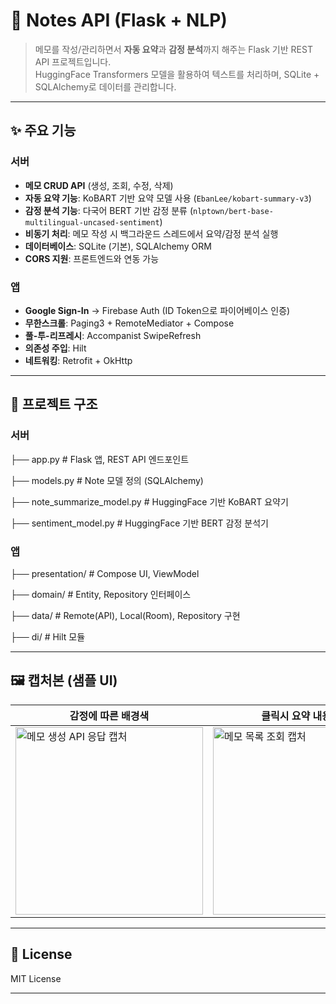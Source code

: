 # 📘 Notes API (Flask + NLP)

> 메모를 작성/관리하면서 **자동 요약**과 **감정 분석**까지 해주는 Flask 기반 REST API 프로젝트입니다.  
> HuggingFace Transformers 모델을 활용하여 텍스트를 처리하며, SQLite + SQLAlchemy로 데이터를 관리합니다.

---

## ✨ 주요 기능

### 서버
- **메모 CRUD API** (생성, 조회, 수정, 삭제)
- **자동 요약 기능**: KoBART 기반 요약 모델 사용 (`EbanLee/kobart-summary-v3`)
- **감정 분석 기능**: 다국어 BERT 기반 감정 분류 (`nlptown/bert-base-multilingual-uncased-sentiment`)
- **비동기 처리**: 메모 작성 시 백그라운드 스레드에서 요약/감정 분석 실행
- **데이터베이스**: SQLite (기본), SQLAlchemy ORM
- **CORS 지원**: 프론트엔드와 연동 가능

### 앱
- **Google Sign-In** → Firebase Auth (ID Token으로 파이어베이스 인증)
- **무한스크롤**: Paging3 + RemoteMediator + Compose
- **풀-투-리프레시**: Accompanist SwipeRefresh
- **의존성 주입**: Hilt
- **네트워킹**: Retrofit + OkHttp

---

## 📂 프로젝트 구조

### 서버

├── app.py # Flask 앱, REST API 엔드포인트 

├── models.py # Note 모델 정의 (SQLAlchemy)

├── note_summarize_model.py # HuggingFace 기반 KoBART 요약기

├── sentiment_model.py # HuggingFace 기반 BERT 감정 분석기


### 앱
├── presentation/     # Compose UI, ViewModel

├── domain/           # Entity, Repository 인터페이스

├── data/             # Remote(API), Local(Room), Repository 구현

├── di/               # Hilt 모듈

---

## 🖼️ 캡처본 (샘플 UI)

|감정에 따른 배경색|클릭시 요약 내용 확인|
|---|---|
|<img src="https://github.com/user-attachments/assets/7637f897-b471-4854-8523-f6ef8421d44e" width="300" alt="메모 생성 API 응답 캡처">|<img src="https://github.com/user-attachments/assets/3eb37b33-5b5b-4b44-8a60-220f3fc54686" width="300" alt="메모 목록 조회 캡처">|

---

## 📜 License

MIT License

---
